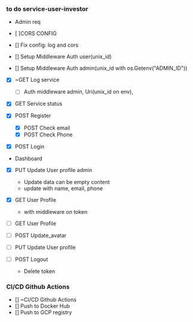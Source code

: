 ### to do service-user-investor


- Admin req

- [ ]CORS CONFIG
- [] Fix config: log and cors

- [] Setup Middleware Auth user(unix_id)
- [] Setup Middleware Auth admin(unix_id with os.Getenv("ADMIN_ID"))

- [x] ~GET Log service
    - [ ] Auth middleware admin, Uri(unix_id on env), 
- [x] GET Service status

- [x] POST Register
    - [x] POST Check email
    - [x] POST Check Phone
- [x] POST Login


- Dashboard

- [x] PUT Update User profile admin
    - Update data can be empty content
    - update with name, email, phone
- [x] GET User Profile
    - with middleware on token

- [ ] GET User Profile
- [ ] POST Update_avatar
- [ ] PUT Update User profile

- [ ] POST Logout
    - Delete token 

### CI/CD Github Actions

- [] ~CI/CD Github Actions
- [] Push to Docker Hub
- [] Push to GCP registry